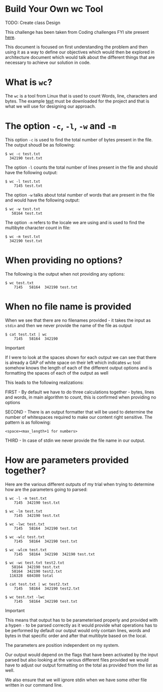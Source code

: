 # Build Your Own wc Tool

TODO: Create class Design

This challenge has been taken from Coding challenges FYI site present 
[here](https://codingchallenges.fyi/challenges/challenge-wc).

This document is focused on first understanding the problem and then using it as a way to define our objectives which
would then be explored in architecture document which would talk about the different things that are necessary to 
achieve our solution in code.

# What is `wc`?

The `wc` is a tool from Linux that is used to count Words, line, characters and bytes. 
The example [text](https://www.dropbox.com/scl/fi/d4zs6aoq6hr3oew2b6a9v/test.txt?rlkey=20c9d257pxd5emjjzd1gcbn03&dl=1)
must be downloaded for the project and that is what we will use for designing our approach.

# The option `-c`, `-l`, `-w` and `-m`

This option `-c` is used to find the total number of bytes present in the file. The output shoudl be as following:

```
$ wc -c test.txt
  342190 test.txt
```

The option `-l` counts the total number of lines present in the file and should have the following output:

```
$ wc -l test.txt
    7145 test.txt
```

The option `-w` talks about total number of words that are present in the file and would have the following output:

```
$ wc -w test.txt
   58164 test.txt
```

The option `-m` refers to the locale we are using and is used to find the multibyte character count in file:

```
$ wc -m test.txt
  342190 test.txt
```

# When providing no options?

The following is the output when not providing any options:

```
$ wc test.txt
    7145   58164  342190 test.txt
```

# When no file name is provided

When we see that there are no filenames provided - it takes the input as `stdin` and then we never provide the name of
the file as output

```
$ cat test.txt | wc
    7145   58164  342190
```

> [!IMPORTANT]
> If I were to look at the spaces shown for each output we can see that there is already a GAP of white space on their 
> left which indicates `wc` tool somehow knows the length of each of the different output options and is formatting the
> spaces of each of the output as well
>
> This leads to the following realizations:
> 
>   FIRST - By default we have to do three calculations together - bytes, lines and words, in main algorithm to count,
> this is confirmed when providing no options
> 
>   SECOND - There is an output formatter that will be used to determine the number of whitespaces required to make
> our content right sensitive. The pattern is as following:
> 
> ```<space><max_length+1 for numbers>```
>
>   THIRD - In case of stdin we never provide the file name in our output.
> 

# How are parameters provided together?

Here are the various different outputs of my trial when trying to determine how are the parameters going to parsed:

```
$ wc -l -m test.txt
    7145  342190 test.txt

$ wc -lm test.txt
    7145  342190 test.txt

$ wc -lwc test.txt
    7145   58164  342190 test.txt

$ wc -wlc test.txt
    7145   58164  342190 test.txt

$ wc -wlcm test.txt
    7145   58164  342190  342190 test.txt

$ wc -wc test.txt test2.txt
   58164  342190 test.txt
   58164  342190 test2.txt
  116328  684380 total

$ cat test.txt | wc test2.txt
    7145   58164  342190 test2.txt

$ wc test.txt -lwc
    7145   58164  342190 test.txt
```

> [!IMPORTANT]
> This means that output has to be parameterised properly and provided with a hypen `-` to be parsed correctly as it 
> would provide what operations has to be performed by default our output would only contain lines, words and bytes in
> that specific order and after that multibyte based on the local.
>
> The parameters are position independent on my system.
>
> Our output would depend on the flags that have been activated by the input parsed but also looking at the various
> different files provided we would have to adjust our output formatting on the total as provided from the list as well.
>
> We also ensure that we will ignore stdin when we have some other file written in our command line.
